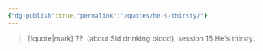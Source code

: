 ```yaml
---
{"dg-publish":true,"permalink":"/quotes/he-s-thirsty/"}
---
```




> [!quote|mark] ??  (about Sid drinking blood), session 16
> He's thirsty.


